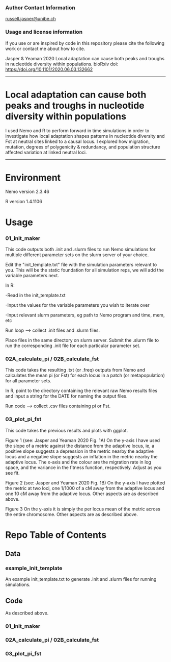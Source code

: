 

### Author Contact Information

russell.jasper@unibe.ch

### Usage and license information

If you use or are inspired by code in this repository please cite the following work or contact me about how to cite. 

Jasper & Yeaman 2020 Local adaptation can cause both peaks and troughs in nucleotide diversity within populations. bioRxiv doi: https://doi.org/10.1101/2020.06.03.132662

---

# Local adaptation can cause both peaks and troughs in nucleotide diversity within populations

I used Nemo and R to perform forward in time simulations in order to investigate how local adaptation shapes patterns in nucleotide diversity and Fst at neutral sites linked to a causal locus. I explored how migration, mutation, degrees of polygenicity & redundancy, and population structure affected variation at linked neutral loci.

---

# Environment

Nemo version 2.3.46

R version 1.4.1106

# Usage

### 01_init_maker

This code outputs both .init and .slurm files to run Nemo simulations for multiple different parameter sets on the slurm server of your choice.

Edit the "init_template.txt" file with the simulation parameters relevant to you. This will be the static foundation for all simulation reps, we will add the variable parameters next. 

In R:

  -Read in the init_template.txt
  
  -Input the values for the variable parameters you wish to iterate over
  
  -Input relevant slurm parameters, eg path to Nemo program and time, mem, etc
  

Run loop --> collect .init files and .slurm files.

Place files in the same directory on slurm server. Submit the .slurm file to run the corresponding .init file for each particular parameter set.

### 02A_calculate_pi / 02B_calculate_fst

This code takes the resulting .txt (or .freq) outputs from Nemo and calculates the mean pi (or Fst) for each locus in a patch (or metapopulation) for all parameter sets.

In R, point to the directory containing the relevant raw Nemo results files and input a string for the DATE for naming the output files.

Run code --> collect .csv files containing pi or Fst.

### 03_plot_pi_fst

This code takes the previous results and plots with ggplot.

Figure 1 (see: Jasper and Yeaman 2020 Fig. 1A)
On the y-axis I have used the slope of a metric against the distance from the adaptive locus, ie, a positive slope suggests a depression in the metric nearby the adaptive locus and a negative slope suggests an inflation in the metric nearby the adaptive locus. The x-axis and the colour are the migration rate in log space, and the variance in the fitness function, respectively. Adjust as you see fit.

Figure 2 (see: Jasper and Yeaman 2020 Fig. 1B)
On the y-axis I have plotted the metric at two loci, one 1/1000 of a cM away from the adaptive locus and one 10 cM away from the adaptive locus. Other aspects are as described above.

Figure 3
On the y-axis it is simply the per locus mean of the metric across the entire chromosome. Other aspects are as described above.


# Repo Table of Contents

## Data

### example_init_template
An example init_template.txt to generate .init and .slurm files for running simulations.

## Code
As described above.

### 01_init_maker

### 02A_calculate_pi / 02B_calculate_fst

### 03_plot_pi_fst



